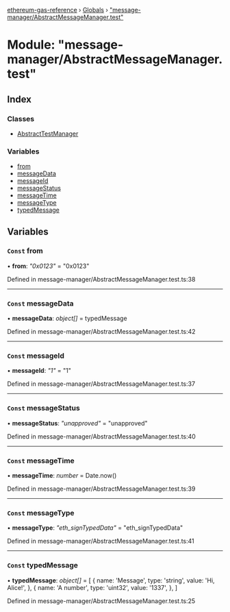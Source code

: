 [ethereum-gas-reference](../README.md) › [Globals](../globals.md) › ["message-manager/AbstractMessageManager.test"](_message_manager_abstractmessagemanager_test_.md)

# Module: "message-manager/AbstractMessageManager.test"

## Index

### Classes

* [AbstractTestManager](../classes/_message_manager_abstractmessagemanager_test_.abstracttestmanager.md)

### Variables

* [from](_message_manager_abstractmessagemanager_test_.md#const-from)
* [messageData](_message_manager_abstractmessagemanager_test_.md#const-messagedata)
* [messageId](_message_manager_abstractmessagemanager_test_.md#const-messageid)
* [messageStatus](_message_manager_abstractmessagemanager_test_.md#const-messagestatus)
* [messageTime](_message_manager_abstractmessagemanager_test_.md#const-messagetime)
* [messageType](_message_manager_abstractmessagemanager_test_.md#const-messagetype)
* [typedMessage](_message_manager_abstractmessagemanager_test_.md#const-typedmessage)

## Variables

### `Const` from

• **from**: *"0x0123"* = "0x0123"

Defined in message-manager/AbstractMessageManager.test.ts:38

___

### `Const` messageData

• **messageData**: *object[]* = typedMessage

Defined in message-manager/AbstractMessageManager.test.ts:42

___

### `Const` messageId

• **messageId**: *"1"* = "1"

Defined in message-manager/AbstractMessageManager.test.ts:37

___

### `Const` messageStatus

• **messageStatus**: *"unapproved"* = "unapproved"

Defined in message-manager/AbstractMessageManager.test.ts:40

___

### `Const` messageTime

• **messageTime**: *number* = Date.now()

Defined in message-manager/AbstractMessageManager.test.ts:39

___

### `Const` messageType

• **messageType**: *"eth_signTypedData"* = "eth_signTypedData"

Defined in message-manager/AbstractMessageManager.test.ts:41

___

### `Const` typedMessage

• **typedMessage**: *object[]* = [
  {
    name: 'Message',
    type: 'string',
    value: 'Hi, Alice!',
  },
  {
    name: 'A number',
    type: 'uint32',
    value: '1337',
  },
]

Defined in message-manager/AbstractMessageManager.test.ts:25

